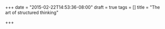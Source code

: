 +++
date = "2015-02-22T14:53:36-08:00"
draft = true
tags = []
title = "The art of structured thinking"

+++

